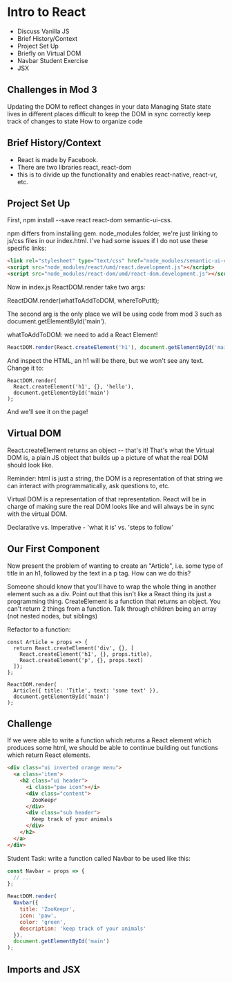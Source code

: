 # Intro to React

- Discuss Vanilla JS
- Brief History/Context
- Project Set Up
- Briefly on Virtual DOM
- Navbar Student Exercise
- JSX

## Challenges in Mod 3

Updating the DOM to reflect changes in your data
Managing State
state lives in different places
difficult to keep the DOM in sync correctly
keep track of changes to state
How to organize code

## Brief History/Context
- React is made by Facebook.
- There are two libraries react, react-dom
- this is to divide up the functionality and enables react-native, react-vr, etc.

## Project Set Up

First, npm install --save react react-dom semantic-ui-css.

npm differs from installing gem.
node_modules folder, we're just linking to js/css files in our index.html. I've had some issues if I do not use these specific links:

```html
<link rel="stylesheet" type="text/css" href="node_modules/semantic-ui-css/semantic.min.css">
<script src="node_modules/react/umd/react.development.js"></script>
<script src="node_modules/react-dom/umd/react-dom.development.js"></script>
```

Now in index.js ReactDOM.render take two args:

ReactDOM.render(whatToAddToDOM, whereToPutIt);

The second arg is the only place we will be using code from mod 3 such as document.getElementById('main').

whatToAddToDOM: we need to add a React Element!

```js
ReactDOM.render(React.createElement('h1'), document.getElementById('main'));
```

And inspect the HTML, an h1 will be there, but we won't see any text. Change it to:

```
ReactDOM.render(
  React.createElement('h1', {}, 'hello'),
  document.getElementById('main')
);
```
And we'll see it on the page!

## Virtual DOM
React.createElement returns an object -- that's it! That's what the Virtual DOM is, a plain JS object that builds up a picture of what the real DOM should look like.

Reminder: html is just a string, the DOM is a representation of that string we can interact with programmatically, ask questions to, etc.

Virtual DOM is a representation of that representation. React will be in charge of making sure the real DOM looks like and will always be in sync with the virtual DOM.

Declarative vs. Imperative - 'what it is' vs. 'steps to follow'

## Our First Component
Now present the problem of wanting to create an "Article", i.e. some type of title in an h1, followed by the text in a p tag. How can we do this?

Someone should know that you'll have to wrap the whole thing in another element such as a div. Point out that this isn't like a React thing its just a programming thing. CreateElement is a function that returns an object. You can't return 2 things from a function. Talk through children being an array (not nested nodes, but siblings)

Refactor to a function:

```
const Article = props => {
  return React.createElement('div', {}, [
    React.createElement('h1', {}, props.title),
    React.createElement('p', {}, props.text)
  ]);
};

ReactDOM.render(
  Article({ title: 'Title', text: 'some text' }),
  document.getElementById('main')
);
```

## Challenge
If we were able to write a function which returns a React element which produces some html, we should be able to continue building out functions which return React elements.

```html
<div class="ui inverted orange menu">
  <a class='item'>
    <h2 class="ui header">
      <i class="paw icon"></i>
      <div class="content">
        ZooKeepr
      </div>
      <div class="sub header">
        Keep track of your animals
      </div>
    </h2>
  </a>
</div>
```

Student Task: write a function called Navbar to be used like this:
```js
const Navbar = props => {
  // ...
};

ReactDOM.render(
  Navbar({
    title: 'ZooKeepr',
    icon: 'paw',
    color: 'green',
    description: 'keep track of your animals'
  }),
  document.getElementById('main')
);
```

## Imports and JSX
